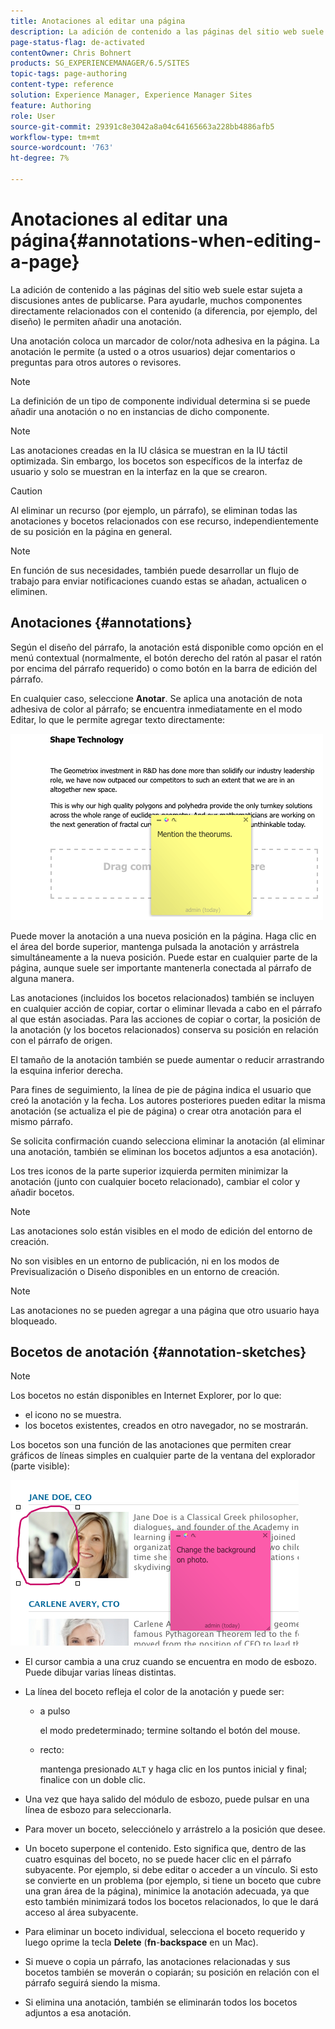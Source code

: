 ```yaml
---
title: Anotaciones al editar una página
description: La adición de contenido a las páginas del sitio web suele estar sujeta a discusiones antes de publicarse. Para ayudarle, muchos componentes directamente relacionados con el contenido le permiten añadir una anotación.
page-status-flag: de-activated
contentOwner: Chris Bohnert
products: SG_EXPERIENCEMANAGER/6.5/SITES
topic-tags: page-authoring
content-type: reference
solution: Experience Manager, Experience Manager Sites
feature: Authoring
role: User
source-git-commit: 29391c8e3042a8a04c64165663a228bb4886afb5
workflow-type: tm+mt
source-wordcount: '763'
ht-degree: 7%

---
```


# Anotaciones al editar una página{#annotations-when-editing-a-page}

La adición de contenido a las páginas del sitio web suele estar sujeta a discusiones antes de publicarse. Para ayudarle, muchos componentes directamente relacionados con el contenido (a diferencia, por ejemplo, del diseño) le permiten añadir una anotación.

Una anotación coloca un marcador de color/nota adhesiva en la página. La anotación le permite (a usted o a otros usuarios) dejar comentarios o preguntas para otros autores o revisores.

>[!NOTE]
>
>La definición de un tipo de componente individual determina si se puede añadir una anotación o no en instancias de dicho componente.

>[!NOTE]
>
>Las anotaciones creadas en la IU clásica se muestran en la IU táctil optimizada. Sin embargo, los bocetos son específicos de la interfaz de usuario y solo se muestran en la interfaz en la que se crearon.

>[!CAUTION]
>
>Al eliminar un recurso (por ejemplo, un párrafo), se eliminan todas las anotaciones y bocetos relacionados con ese recurso, independientemente de su posición en la página en general.

>[!NOTE]
>
>En función de sus necesidades, también puede desarrollar un flujo de trabajo para enviar notificaciones cuando estas se añadan, actualicen o eliminen.

## Anotaciones {#annotations}

Según el diseño del párrafo, la anotación está disponible como opción en el menú contextual (normalmente, el botón derecho del ratón al pasar el ratón por encima del párrafo requerido) o como botón en la barra de edición del párrafo.

En cualquier caso, seleccione **Anotar**. Se aplica una anotación de nota adhesiva de color al párrafo; se encuentra inmediatamente en el modo Editar, lo que le permite agregar texto directamente:

![chlimage_1-137](assets/chlimage_1-137.png)

Puede mover la anotación a una nueva posición en la página. Haga clic en el área del borde superior, mantenga pulsada la anotación y arrástrela simultáneamente a la nueva posición. Puede estar en cualquier parte de la página, aunque suele ser importante mantenerla conectada al párrafo de alguna manera.

Las anotaciones (incluidos los bocetos relacionados) también se incluyen en cualquier acción de copiar, cortar o eliminar llevada a cabo en el párrafo al que están asociadas. Para las acciones de copiar o cortar, la posición de la anotación (y los bocetos relacionados) conserva su posición en relación con el párrafo de origen.

El tamaño de la anotación también se puede aumentar o reducir arrastrando la esquina inferior derecha.

Para fines de seguimiento, la línea de pie de página indica el usuario que creó la anotación y la fecha. Los autores posteriores pueden editar la misma anotación (se actualiza el pie de página) o crear otra anotación para el mismo párrafo.

Se solicita confirmación cuando selecciona eliminar la anotación (al eliminar una anotación, también se eliminan los bocetos adjuntos a esa anotación).

Los tres iconos de la parte superior izquierda permiten minimizar la anotación (junto con cualquier boceto relacionado), cambiar el color y añadir bocetos.

>[!NOTE]
>
>Las anotaciones solo están visibles en el modo de edición del entorno de creación.
>
>No son visibles en un entorno de publicación, ni en los modos de Previsualización o Diseño disponibles en un entorno de creación.

>[!NOTE]
>
>Las anotaciones no se pueden agregar a una página que otro usuario haya bloqueado.

## Bocetos de anotación {#annotation-sketches}

>[!NOTE]
>
>Los bocetos no están disponibles en Internet Explorer, por lo que:
>
>* el icono no se muestra.
>* los bocetos existentes, creados en otro navegador, no se mostrarán.
>

Los bocetos son una función de las anotaciones que permiten crear gráficos de líneas simples en cualquier parte de la ventana del explorador (parte visible):

![chlimage_1-138](assets/chlimage_1-138.png)

* El cursor cambia a una cruz cuando se encuentra en modo de esbozo. Puede dibujar varias líneas distintas.
* La línea del boceto refleja el color de la anotación y puede ser:

   * a pulso

     el modo predeterminado; termine soltando el botón del mouse.

   * recto:

     mantenga presionado `ALT` y haga clic en los puntos inicial y final; finalice con un doble clic.

* Una vez que haya salido del módulo de esbozo, puede pulsar en una línea de esbozo para seleccionarla.
* Para mover un boceto, selecciónelo y arrástrelo a la posición que desee.
* Un boceto superpone el contenido. Esto significa que, dentro de las cuatro esquinas del boceto, no se puede hacer clic en el párrafo subyacente. Por ejemplo, si debe editar o acceder a un vínculo. Si esto se convierte en un problema (por ejemplo, si tiene un boceto que cubre una gran área de la página), minimice la anotación adecuada, ya que esto también minimizará todos los bocetos relacionados, lo que le dará acceso al área subyacente.
* Para eliminar un boceto individual, selecciona el boceto requerido y luego oprime la tecla **Delete** (**fn**-**backspace** en un Mac).

* Si mueve o copia un párrafo, las anotaciones relacionadas y sus bocetos también se moverán o copiarán; su posición en relación con el párrafo seguirá siendo la misma.
* Si elimina una anotación, también se eliminarán todos los bocetos adjuntos a esa anotación.
